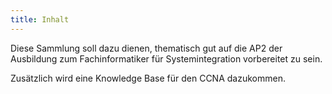 ```yaml
---
title: Inhalt
---
```

Diese Sammlung soll dazu dienen, thematisch gut auf die AP2 der Ausbildung zum Fachinformatiker für Systemintegration vorbereitet zu sein.

Zusätzlich wird eine Knowledge Base für den CCNA dazukommen.